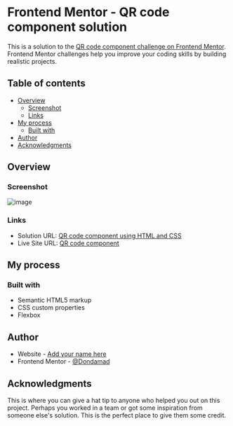 # Frontend Mentor - QR code component solution

This is a solution to the [QR code component challenge on Frontend Mentor](https://www.frontendmentor.io/challenges/qr-code-component-iux_sIO_H). Frontend Mentor challenges help you improve your coding skills by building realistic projects.

## Table of contents

- [Overview](#overview)
  - [Screenshot](#screenshot)
  - [Links](#links)
- [My process](#my-process)
  - [Built with](#built-with)
- [Author](#author)
- [Acknowledgments](#acknowledgments)

## Overview

### Screenshot

![image](https://user-images.githubusercontent.com/62839557/226850429-b16b8543-f17d-43b0-bc0f-7f8a9b44f9da.png)

### Links

- Solution URL: [QR code component using HTML and CSS](https://www.frontendmentor.io/solutions/qr-code-component-using-html-css-03nkgMGB87)
- Live Site URL: [QR code component](https://astounding-blini-6be64a.netlify.app)

## My process

### Built with

- Semantic HTML5 markup
- CSS custom properties
- Flexbox

## Author

- Website - [Add your name here](https://www.your-site.com)
- Frontend Mentor - [@Dondamad](https://www.frontendmentor.io/profile/Dondamad)

## Acknowledgments

This is where you can give a hat tip to anyone who helped you out on this project. Perhaps you worked in a team or got some inspiration from someone else's solution. This is the perfect place to give them some credit.
